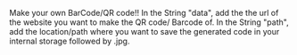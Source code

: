 Make your own BarCode/QR code!!
In the String "data", add the the url of the website you want to make the QR code/ Barcode of. In the String "path", add the location/path where you want to save the generated code in your internal storage followed by .jpg.
